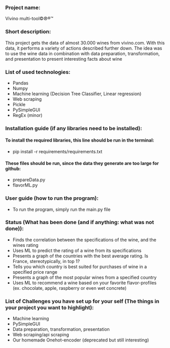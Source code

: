 ### Project name:
Vivino multi-tool©℗®™
### Short description:
This project gets the data of almost 30.000 wines from vivino.com. With this data, it performs a variety of actions described further down. 
The idea was to use the wine data in combination with data preparation, transformation, and presentation to present interesting facts about wine

### List of used technologies:
  - Pandas
  - Numpy
  - Machine learning (Decision Tree Classifier, Linear regression)
  - Web scraping
  - Pickle
  - PySimpleGUI
  - RegEx (minor)
### Installation guide (if any libraries need to be installed):
#### To install the required libraries, this line should be run in the terminal:
  - pip install -r requirements/requirements.txt
#### These files should be run, since the data they generate are too large for github:
  - prepareData.py
  - flavorML.py
### User guide (how to run the program):
  - To run the program, simply run the main.py file
### Status (What has been done (and if anything: what was not done)):
  - Finds the correlation between the specifications of the wine, and the wines rating
  - Uses ML to predict the rating of a wine from its specifications
  - Presents a graph of the countries with the best average rating. Is France, stereotypically, in top 1?
  - Tells you which country is best suited for purchases of wine in a specified price range
  - Presents a graph of the most popular wines from a specified country
  - Uses ML to recommend a wine based on your favorite flavor-profiles (ex. chocolate, apple, raspberry or even wet concrete)
### List of Challenges you have set up for your self (The things in your project you want to highlight):
  - Machine learning
  - PySimpleGUI
  - Data preparation, transformation, presentation
  - Web scraping/api scraping
  - Our homemade Onehot-encoder (deprecated but still interesting)
